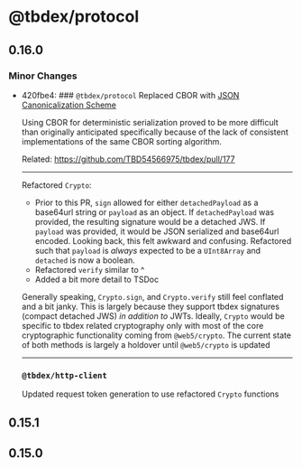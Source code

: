 # @tbdex/protocol

## 0.16.0

### Minor Changes

- 420fbe4: ### `@tbdex/protocol`
  Replaced CBOR with [JSON Canonicalization Scheme](https://datatracker.ietf.org/doc/html/rfc8785)

  Using CBOR for deterministic serialization proved to be more difficult than originally anticipated specifically because of the lack of consistent implementations of the same CBOR sorting algorithm.

  Related: https://github.com/TBD54566975/tbdex/pull/177

  ***

  Refactored `Crypto`:

  - Prior to this PR, `sign` allowed for either `detachedPayload` as a base64url string or `payload` as an object. If `detachedPayload` was provided, the resulting signature would be a detached JWS. If `payload` was provided, it would be JSON serialized and base64url encoded. Looking back, this felt awkward and confusing. Refactored such that `payload` is _always_ expected to be a `UInt8Array` and `detached` is now a boolean.
  - Refactored `verify` similar to ^
  - Added a bit more detail to TSDoc

  Generally speaking, `Crypto.sign`, and `Crypto.verify` still feel conflated and a bit janky. This is largely because they support tbdex signatures (compact detached JWS) _in addition to_ JWTs. Ideally, `Crypto` would be specific to tbdex related cryptography only with most of the core cryptographic functionality coming from `@web5/crypto`. The current state of both methods is largely a holdover until `@web5/crypto` is updated

  ***

  ### `@tbdex/http-client`

  Updated request token generation to use refactored `Crypto` functions

## 0.15.1

## 0.15.0
